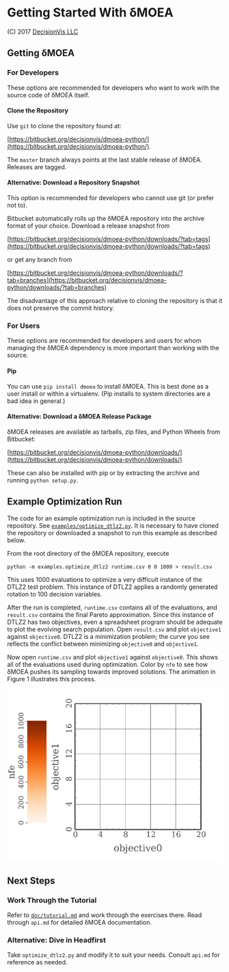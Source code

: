 # Getting Started With δMOEA

(C) 2017 [DecisionVis LLC](www.decisionvis.com)

## Getting δMOEA

### For Developers

These options are recommended for developers who want to
work with the source code of δMOEA itself.

#### Clone the Repository

Use `git` to clone the repository found at:

[https://bitbucket.org/decisionvis/dmoea-python/](https://bitbucket.org/decisionvis/dmoea-python/).

The `master` branch always points at the last stable
release of δMOEA.  Releases are tagged.

#### Alternative: Download a Repository Snapshot

This option is recommended for developers who cannot use
git (or prefer not to).

Bitbucket automatically rolls up the δMOEA repository
into the archive format of your choice.  Download a
release snapshot from

[https://bitbucket.org/decisionvis/dmoea-python/downloads/?tab=tags](https://bitbucket.org/decisionvis/dmoea-python/downloads/?tab=tags)

or get any branch from

[https://bitbucket.org/decisionvis/dmoea-python/downloads/?tab=branches](https://bitbucket.org/decisionvis/dmoea-python/downloads/?tab=branches)

The disadvantage of this approach relative to cloning the
repository is that it does not preserve the commit history.

### For Users

These options are recommended for developers and users for
whom managing the δMOEA dependency is more important than
working with the source.

#### Pip

You can use `pip install dmoea` to install δMOEA.  This is
best done as a user install or within a virtualenv.
(Pip installs to system directories are a bad idea in
general.)

#### Alternative: Download a δMOEA Release Package

δMOEA releases are available as tarballs, zip files,
and Python Wheels from Bitbucket:

[https://bitbucket.org/decisionvis/dmoea-python/downloads/](https://bitbucket.org/decisionvis/dmoea-python/downloads/)

These can also be installed with pip or by extracting the
archive and running `python setup.py`.

## Example Optimization Run

The code for an example optimization run is included in
the source repository.  See
[`examples/optimize_dtlz2.py`](../examples/optimize_dtlz2.py).
It is necessary to have cloned the repository or downloaded
a snapshot to run this example as described below.

From the root directory of the δMOEA repository, execute

```
python -m examples.optimize_dtlz2 runtime.csv 0 0 1000 > result.csv
```

This uses 1000 evaluations to optimize a very difficult
instance of the DTLZ2 test problem.  This instance of
DTLZ2 applies a randomly generated rotation to 100 decision
variables.

After the run is completed, `runtime.csv` contains all
of the evaluations, and `result.csv` contains the final
Pareto approximation.  Since this instance of DTLZ2 has
two objectives, even a spreadsheet program should be
adequate to plot the evolving search population.  Open
`result.csv` and plot `objective1` against `objective0`.
DTLZ2 is a minimization problem; the curve you see
reflects the conflict between minimizing `objective0` and
`objective1`.

Now open `runtime.csv` and plot `objective1` against
`objective0`.  This shows all of the evaluations used
during optimization.  Color by `nfe` to see how δMOEA
pushes its sampling towards improved solutions.  The
animation in Figure 1 illustrates this process.

![Figure 1: Accumulated evaluations](../img/example_optimization.gif)

## Next Steps

### Work Through the Tutorial

Refer to [`doc/tutorial.md`](../doc/tutorial.md) and work
through the exercises there.  Read through `api.md` for
detailed δMOEA documentation.

### Alternative: Dive in Headfirst

Take `optimize_dtlz2.py` and modify it to suit your needs.
Consult `api.md` for reference as needed.


